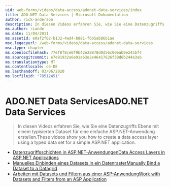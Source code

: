 ```yaml
---
uid: web-forms/videos/data-access/adonet-data-services/index
title: ADO.NET Data Services | Microsoft-Dokumentation
author: rick-anderson
description: In diesen Videos erfahren Sie, wie Sie eine Datenzugriffs Ebene mit einem typisierten Dataset für eine einfache ASP.NET-Anwendung erstellen.
ms.author: riande
ms.date: 11/04/2011
ms.assetid: e0af2f02-b132-4ad4-b881-f6b5ab86b1ae
msc.legacyurl: /web-forms/videos/data-access/adonet-data-services
msc.type: chapter
ms.openlocfilehash: 77ef8f8ce0f9b42e28878d0d56c00eab9e245bf4
ms.sourcegitcommit: e7e91932a6e91a63e2e46417626f39d6b244a3ab
ms.translationtype: MT
ms.contentlocale: de-DE
ms.lasthandoff: 03/06/2020
ms.locfileid: "78512451"
---
```

# <a name="adonet-data-services"></a><span data-ttu-id="e8762-103">ADO.NET Data Services</span><span class="sxs-lookup"><span data-stu-id="e8762-103">ADO.NET Data Services</span></span>

> <span data-ttu-id="e8762-104">In diesen Videos erfahren Sie, wie Sie eine Datenzugriffs Ebene mit einem typisierten Dataset für eine einfache ASP.NET-Anwendung erstellen.</span><span class="sxs-lookup"><span data-stu-id="e8762-104">These videos show you how to create a data access layer using a typed data set for a simple ASP.NET application.</span></span>

- [<span data-ttu-id="e8762-105">Datenzugriffsschichten in ASP.NET-Anwendungen</span><span class="sxs-lookup"><span data-stu-id="e8762-105">Data Access Layers in ASP.NET Applications</span></span>](data-access-layers-in-aspnet-applications.md)
- [<span data-ttu-id="e8762-106">Manuelles Einbinden eines Datasets in ein Datenraster</span><span class="sxs-lookup"><span data-stu-id="e8762-106">Manually Bind a Dataset to a Datagrid</span></span>](how-to-manually-bind-a-dataset-to-a-datagrid.md)
- [<span data-ttu-id="e8762-107">Arbeiten mit Datasets und Filtern aus einer ASP-Anwendung</span><span class="sxs-lookup"><span data-stu-id="e8762-107">Work with Datasets and Filters from an ASP Application</span></span>](how-to-work-with-datasets-and-filters-from-an-asp-application.md)
